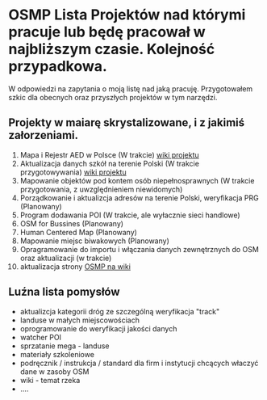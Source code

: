 # OSMP Lista Projektów nad którymi pracuje lub będę pracował w najbliższym czasie. Kolejność przypadkowa.

W odpowiedzi na zapytania o moją listę nad jaką pracuję. Przygotowałem szkic dla obecnych oraz przyszłych projektów w tym narzędzi.

## Projekty w maiarę skrystalizowane, i z jakimiś załorzeniami.

1. Mapa i Rejestr AED w Polsce (W trakcie) [wiki projektu](https://wiki.openstreetmap.org/wiki/Organised_Editing/Activities/AED_mapping_campaign_in_Poland)
2. Aktualizacja danych szkół na terenie Polski (W trakcie przygotowywania) [wiki projektu](https://wiki.openstreetmap.org/wiki/Organised_Editing/Activities/Updating_and_mapping_schools_in_Poland)
3. Mapowanie objektów pod kontem osób niepełnosprawnych (W trakcie przygotowania, z uwzględnieniem niewidomych)
4. Porządkowanie i aktualizcja adresów na terenie Polski, weryfikacja PRG (Planowany)
5. Program dodawania POI (W trakcie, ale wyłacznie sieci handlowe)
6. OSM for Bussines (Planowany)
7. Human Centered Map (Planowany)
8. Mapowanie miejsc biwakowych (Planowany)
9. Opragramowanie do importu i włączania danych zewnętrznych do OSM oraz aktualizacji (w trakcie)
10. aktualizacja strony [OSMP na wiki](https://wiki.openstreetmap.org/wiki/Stowarzyszenie_OpenStreetMap_Polska)


## Luźna lista pomysłów

- aktualizcja kategorii dróg ze szczególną weryfikacja "track"
- landuse w małych miejscowościach
- oprogramowanie do weryfikacji jakości danych
- watcher POI
- sprzatanie mega - landuse
- materiały szkoleniowe
- podręcznik / instrukcja / standard dla firm i instytucji chcących właczyć dane w zasoby OSM
- wiki - temat rzeka
- ....

